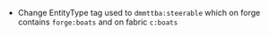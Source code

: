 * Change EntityType tag used to `dmmttba:steerable` which on forge contains `forge:boats` and on fabric `c:boats`